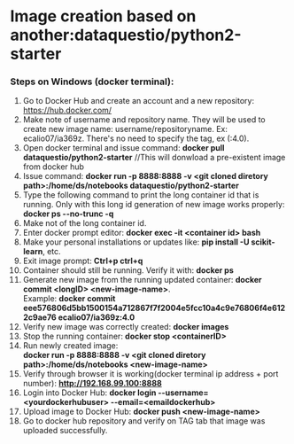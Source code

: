 
# Image creation based on another:dataquestio/python2-starter

### Steps on Windows (docker terminal):

1. Go to Docker Hub and create an account and a new repository: https://hub.docker.com/
2. Make note of username and repository name. They will be used to create new image name: username/repositoryname. 
Ex: ecalio07/ia369z. There's no need to specify the tag, ex (:4.0).
3. Open docker terminal and issue command: **docker pull dataquestio/python2-starter** //This will donwload a pre-existent image from docker hub
4. Issue command: **docker run -p 8888:8888 -v \<git cloned diretory path\>:/home/ds/notebooks dataquestio/python2-starter**
5. Type the following command to print the long container id that is running. Only with this long id generation of 
new image works properly: **docker ps --no-trunc -q**
6. Make not of the long container id.
7. Enter docker prompt editor: **docker exec -it \<container id\> bash**
8. Make your personal installations or updates like: **pip install -U scikit-learn**, etc.
9. Exit image prompt: **Ctrl+p ctrl+q**
10. Container should still be running. Verify it with: **docker ps**
11. Generate new image from the running updated container: **docker commit \<longID\> \<new-image-name\>**.<br>
Example: **docker commit eee576806d5bb1500154a712867f7f2004e5fcc10a4c9e76806f4e6122c9ae76 ecalio07/ia369z:4.0**
12. Verify new image was correctly created: **docker images**
13. Stop the running container: **docker stop \<containerID\>**
14. Run newly created image:<br>
**docker run -p 8888:8888 -v \<git cloned diretory path\>:/home/ds/notebooks \<new-image-name\>**
15. Verify through browser it is working(docker terminal ip address + port number): **http://192.168.99.100:8888**
16. Login into Docker Hub: **docker login --username=\<yourdockerhubuser\> --email=\<emaildockerhub\>**
17. Upload image to Docker Hub: **docker push \<new-image-name\>**
18. Go to docker hub repository and verify on TAG tab that image was uploaded successfully.
